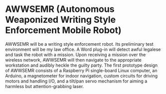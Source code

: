 AWWSEMR (Autonomous Weaponized Writing Style Enforcement Mobile Robot)
======================================================================



AWWSEMR will be a writing style enforcement robot. Its preliminary test environment 
will be my law office. A Word plug-in will detect awful legalese and task the robot 
with a mission. Upon receiving a mission over the wireless network, AWWSEMR will then 
navigate to the appropriate workstation and audibly heckle the guilty party. The first 
prototype design of AWWSEMR consists of a Raspberry Pi single-board Linux computer, 
an Arduino, a magnetometer for indoor navigation, custom circuits for driving motors 
and handling I/O, and a tilt/pan servo mechanism for aiming a harmless but 
attention-grabbing laser.
